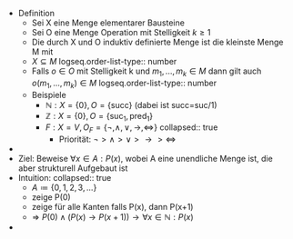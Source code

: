 - Definition
	- Sei X eine Menge elementarer Bausteine
	- Sei O eine Menge Operation mit Stelligkeit $k\geq1$
	- Die durch X und O induktiv definierte Menge ist die kleinste Menge M mit
	- $X\subseteq M$
	  logseq.order-list-type:: number
	- Falls $o\in O$ mit Stelligkeit k und $m_1,...,m_{k}\in M$ dann gilt auch $o\left(m_1,...,m_{k}\right)\in M$
	  logseq.order-list-type:: number
	- Beispiele
		- $\mathbb{N}:X=\left\lbrace0\right\rbrace,O=\left\lbrace\text{succ}\right\rbrace$ (dabei ist succ=suc/1)
		- $\mathbb{Z}:X=\left\lbrace0\right\rbrace,O=\left\lbrace\text{suc}_1,\text{pred}_1\right\rbrace$
		- $F:X=V,O_{F}=\left\lbrace\neg,\land,\lor,\rightarrow,\Leftrightarrow\right\rbrace$
		  collapsed:: true
			- Priorität: $\neg>\land>\lor>\rightarrow>\Leftrightarrow$
-
- Ziel: Beweise $\forall x\in A:P\left(x\right)$, wobei A eine unendliche Menge ist, die aber strukturell Aufgebaut ist
- Intuition:
  collapsed:: true
	- $A\coloneqq \left\lbrace0,1,2,3,...\right\rbrace$
	- zeige P(0)
	- zeige für alle Kanten falls P(x), dann P(x+1)
	- => $P\left(0\right)\land\left(P\left(x\right)\rightarrow P\left(x+1\right)\right)\rightarrow\forall x\in\mathbb{N}:P\left(x\right)$
-